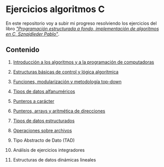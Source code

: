 # Ejercicios algoritmos C

En este repositorio voy a subir mi progreso resolviendo los ejercicios del libro [_"Programación estructurada a fondo, implementación de algoritmos en C, Sznajdleder Pablo"_](https://alfaomegaeditor.com.ar/producto/libro-programacion-estructurada-a-fondo-implementacion-de-algoritmos-en-c/).

## Contenido

1. [Introducción a los algoritmos y a la programación de computadoras](https://github.com/6d61726b/ejercicios-algoritmos-c/tree/main/capitulo-1)

2. [Estructuras básicas de control y lógica algorítmica](https://github.com/6d61726b/ejercicios-algoritmos-c/tree/main/capitulo-2)

3. [Funciones, modularización y metodología top-down](https://github.com/6d61726b/ejercicios-algoritmos-c/tree/main/capitulo-3)

4. [Tipos de datos alfanuméricos](https://github.com/6d61726b/ejercicios-algoritmos-c/tree/main/capitulo-4)

5. [Punteros a carácter](https://github.com/6d61726b/ejercicios-algoritmos-c/tree/main/capitulo-5)

6. [Punteros, arrays y aritmética de direcciones](https://github.com/6d61726b/ejercicios-algoritmos-c/tree/main/capitulo-6)

7. [Tipos de datos estructurados](https://github.com/6d61726b/ejercicios-algoritmos-c/tree/main/capitulo-7)

8. [Operaciones sobre archivos](https://github.com/6d61726b/ejercicios-algoritmos-c/tree/main/capitulo-8)

9. Tipo Abstracto de Dato (TAD)

10. Análisis de ejercicios integradores

11. Estructuras de datos dinámicas lineales